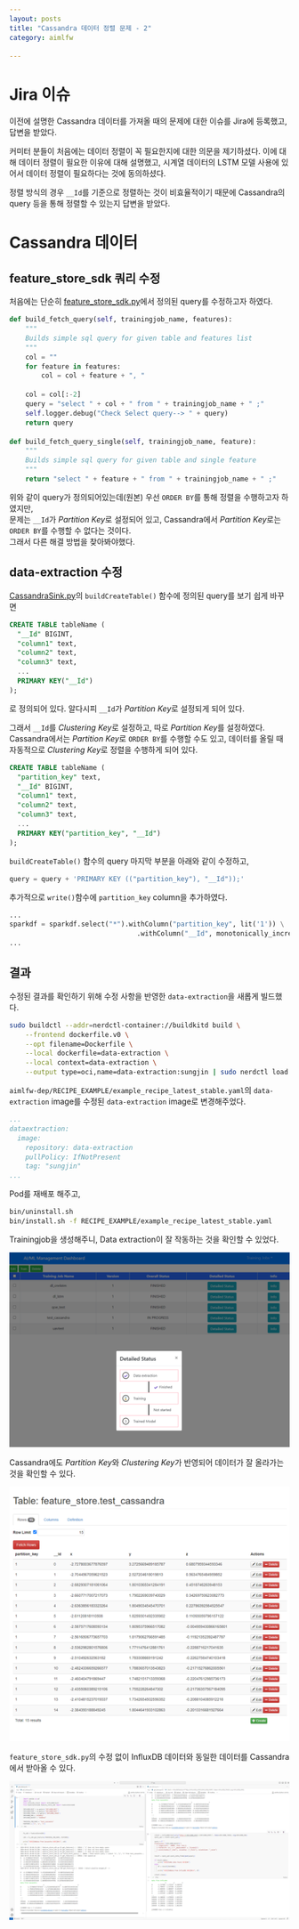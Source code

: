 ```yaml
---
layout: posts
title: "Cassandra 데이터 정렬 문제 - 2"
category: aimlfw

---
```


# Jira 이슈

이전에 설명한 Cassandra 데이터를 가져올 때의 문제에 대한 이슈를 Jira에 등록했고, 답변을 받았다.

커미터 분들이 처음에는 데이터 정렬이 꼭 필요한지에 대한 의문을 제기하셨다. 이에 대해 데이터 정렬이 필요한 이유에 대해 설명했고, 시계열 데이터의 LSTM 모델 사용에 있어서 데이터 정렬이 필요하다는 것에 동의하셨다.

정렬 방식의 경우 `__Id`를 기준으로 정렬하는 것이 비효율적이기 때문에 Cassandra의 query 등을 통해 정렬할 수 있는지 답변을 받았다.

# Cassandra 데이터

## feature_store_sdk 쿼리 수정

처음에는 단순히 [feature_store_sdk.py](https://github.com/o-ran-sc/aiml-fw-athp-sdk-feature-store/blob/master/featurestoresdk/feature_store_sdk.py)에서 정의된 query를 수정하고자 하였다.

```python
def build_fetch_query(self, trainingjob_name, features):
    """
    Builds simple sql query for given table and features list
    """
    col = ""
    for feature in features:
        col = col + feature + ", "

    col = col[:-2]
    query = "select " + col + " from " + trainingjob_name + " ;"
    self.logger.debug("Check Select query--> " + query)
    return query

def build_fetch_query_single(self, trainingjob_name, feature):
    """
    Builds simple sql query for given table and single feature
    """
    return "select " + feature + " from " + trainingjob_name + " ;"
```

위와 같이 query가 정의되어있는데(원본) 우선 `ORDER BY`를 통해 정렬을 수행하고자 하였지만,<br>
문제는 `__Id`가 *Partition Key*로 설정되어 있고, Cassandra에서 *Partition Key*로는 `ORDER BY`를 수행할 수 없다는 것이다.<br>
그래서 다른 해결 방법을 찾아봐야했다.

## data-extraction 수정

[CassandraSink.py](https://github.com/o-ran-sc/aiml-fw-athp-data-extraction/blob/master/dataextraction/sink/CassandraSink.py)의 `buildCreateTable()` 함수에 정의된 query를 보기 쉽게 바꾸면

```sql
CREATE TABLE tableName (
  "__Id" BIGINT,
  "column1" text,
  "column2" text,
  "column3" text,
  ...
  PRIMARY KEY("__Id")
);
```

로 정의되어 있다. 알다시피 `__Id`가 *Partition Key*로 설정되게 되어 있다.

그래서 `__Id`를 *Clustering Key*로 설정하고, 따로 *Partition Key*를 설정하였다. Cassandra에서는 *Partition Key*로 `ORDER BY`를 수행할 수도 있고, 데이터를 올릴 때 자동적으로 *Clustering Key*로 정렬을 수행하게 되어 있다.

```sql
CREATE TABLE tableName (
  "partition_key" text,
  "__Id" BIGINT,
  "column1" text,
  "column2" text,
  "column3" text,
  ...
  PRIMARY KEY("partition_key", "__Id")
);
```

`buildCreateTable()` 함수의 query 마지막 부분을 아래와 같이 수정하고,

```python
query = query + 'PRIMARY KEY (("partition_key"), "__Id"));'
```

추가적으로 `write()`함수에 `partition_key` column을 추가하였다.

```python
...
sparkdf = sparkdf.select("*").withColumn("partition_key", lit('1')) \
                                .withColumn("__Id", monotonically_increasing_id())
...
```

## 결과

수정된 결과를 확인하기 위해 수정 사항을 반영한 `data-extraction`을 새롭게 빌드했다.

```bash
sudo buildctl --addr=nerdctl-container://buildkitd build \
    --frontend dockerfile.v0 \
    --opt filename=Dockerfile \
    --local dockerfile=data-extraction \
    --local context=data-extraction \
    --output type=oci,name=data-extraction:sungjin | sudo nerdctl load --namespace k8s.io
```

`aimlfw-dep/RECIPE_EXAMPLE/example_recipe_latest_stable.yaml`의 `data-extraction` image를 수정된 `data-extraction` image로 변경해주었다.

```yaml
...
dataextraction:
  image:
    repository: data-extraction
    pullPolicy: IfNotPresent
    tag: "sungjin"
...
```

Pod를 재배포 해주고,

```bash
bin/uninstall.sh
bin/install.sh -f RECIPE_EXAMPLE/example_recipe_latest_stable.yaml
```

Trainingjob을 생성해주니, Data extraction이 잘 작동하는 것을 확인할 수 있었다.

<img class="modal img__small" src="/_pages/projects/aimlfw/images/9-1.png" alt=""/>

Cassandra에도 *Partition Key*와 *Clustering Key*가 반영되어 데이터가 잘 올라가는 것을 확인할 수 있다.

<img class="modal img__small" src="/_pages/projects/aimlfw/images/9-2.png" alt=""/>

`feature_store_sdk.py`의 수정 없이 InfluxDB 데이터와 동일한 데이터를 Cassandra에서 받아올 수 있다.

<img class="modal" src="/_pages/projects/aimlfw/images/9-3.png" alt=""/>